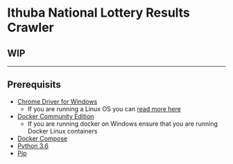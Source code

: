 # Ithuba National Lottery Results Crawler
## WIP
 ---
## Prerequisits
* [Chrome Driver for Windows](https://sites.google.com/a/chromium.org/chromedriver/downloads)
    * If you are running a Linux OS you can [read more here](https://tecadmin.net/setup-selenium-chromedriver-on-ubuntu/)
* [Docker Community Edition](https://docs.docker.com/docker-for-windows/install/)
    * If you are running docker on Windows ensure that you are running Docker Linux containers
* [Docker Compose](https://docs.docker.com/compose/install/)
* [Python 3.6](https://www.python.org/downloads/release/python-360/)
* [Pip](https://pip.pypa.io/en/stable/installing/)

